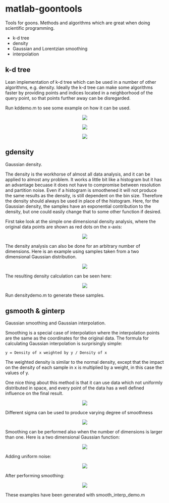 # matlab-goontools
Tools for goons. Methods and algorithms which are great when doing scientific programming.

- k-d tree
- density
- Gaussian and Lorentzian smoothing
- interpolation

## k-d tree ##

Lean implementation of k-d tree which can be used in a number of other algorithms, e.g. density. Ideally the k-d tree can make some algorithms faster by providing points and indices located in a neighborhood of the query point, so that points further away can be disregarded.  

Run kddemo.m to see some example on how it can be used.

<p align="center"> 
<img src="https://github.com/urban-eriksson/matlab-goontools/blob/master/images/KDneighbors.PNG">
</p>

<p align="center"> 
<img src="https://github.com/urban-eriksson/matlab-goontools/blob/master/images/KDnearest.PNG">
</p>

<p align="center"> 
<img src="https://github.com/urban-eriksson/matlab-goontools/blob/master/images/KDrange.PNG">
</p>


## gdensity ##

Gaussian density.

The density is the workhorse of almost all data analysis, and it can be applied to almost any problem. It works a little bit like a histogram but it has an advantage becuase it does not have to compromise between resolution and partition noise. Even if a histogram is smoothened it will not produce the same results as the density, is still dependent on the bin size. Therefore the density should always be used in place of the histogram. Here, for the Gaussian density, the samples have an exponential contribution to the density, but one could easily change that to some other function if desired.  

First take look at the simple one dimensional density analysis, where the original data points are shown as red dots on the x-axis:

<p align="center"> 
<img src="https://github.com/urban-eriksson/matlab-goontools/blob/master/images/1Ddensity.PNG">
</p>

The density analysis can also be done for an arbitrary number of dimensions. Here is an example using samples taken from a two dimensional Gaussian distribution.

<p align="center"> 
<img src="https://github.com/urban-eriksson/matlab-goontools/blob/master/images/multivariate_gaussian.PNG">
</p>

The resulting density calculation can be seen here:

<p align="center"> 
<img src="https://github.com/urban-eriksson/matlab-goontools/blob/master/images/2Ddensity.PNG">
</p>

Run densitydemo.m to generate these samples.

## gsmooth & ginterp ##

Gaussian smoothing and Gaussian interpolation.

Smoothing is a special case of interpolation where the interpolation points are the same as the coordinates for the original data. The formula for calculating Gaussian interpolation is surprisingly simple:

```
y = Density of x weighted by y / Density of x 
```

The weighted density is similar to the normal density, except that the impact on the density of each sample in x is multiplied by a weight, in this case the values of y.

One nice thing about this method is that it can use data which not uniformly distributed in space, and every point of the data has a well defined influence on the final result.

<p align="center"> 
<img src="https://github.com/urban-eriksson/matlab-goontools/blob/master/images/smoothinterp1.PNG">
</p>


Different sigma can be used to produce varying degree of smoothness

<p align="center"> 
<img src="https://github.com/urban-eriksson/matlab-goontools/blob/master/images/smoothinterp2.PNG">
</p>

Smoothing can be performed also when the number of dimensions is larger than one. Here is a two dimensional Gaussian function:

<p align="center"> 
<img src="https://github.com/urban-eriksson/matlab-goontools/blob/master/images/Gaussian_original.PNG">
</p>

Adding uniform noise:

<p align="center"> 
<img src="https://github.com/urban-eriksson/matlab-goontools/blob/master/images/Gaussian_noise.PNG">
</p>

After performing smoothing:

<p align="center"> 
<img src="https://github.com/urban-eriksson/matlab-goontools/blob/master/images/Gaussian_smooth.PNG">
</p>

These examples have been generated with smooth_interp_demo.m 







